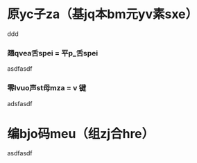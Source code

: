 
# 原yc子za（基jq本bm元yv素sxe）
ddd
### 翘qvea舌spei = 平p_舌spei
asdfasdf
### 零lvuo声st母mza = v 键
adsfasdf
# 编bjo码meu（组zj合hre）
asdfasdf
